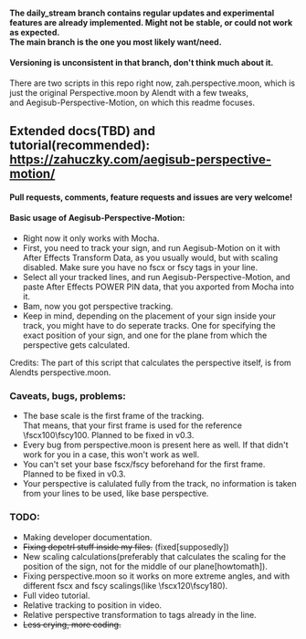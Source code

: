 #### The daily_stream branch contains regular updates and experimental features are already implemented. Might not be stable, or could not work as expected.<br>The main branch is the one you most likely want/need.
#### Versioning is unconsistent in that branch, don't think much about it.

There are two scripts in this repo right now, zah.perspective.moon, which is just the original Perspective.moon by Alendt with a few tweaks, <br>and Aegisub-Perspective-Motion, on which this readme focuses.

## Extended docs(TBD) and tutorial(recommended): https://zahuczky.com/aegisub-perspective-motion/

#### Pull requests, comments, feature requests and issues are very welcome!

#### Basic usage of Aegisub-Perspective-Motion:<br>

- Right now it only works with Mocha.<br>
- First, you need to track your sign, and run Aegisub-Motion on it with After Effects Transform Data, as you usually would, but with scaling disabled. Make sure you have no fscx or fscy tags in your line.<br>
- Select all your tracked lines, and run Aegisub-Perspective-Motion, and paste After Effects POWER PIN data, that you axported from Mocha into it.<br>
- Bam, now you got perspective tracking.<br>
- Keep in mind, depending on the placement of your sign inside your track, you might have to do seperate tracks. One for specifying the exact position of your sign, and one for the plane from which the perspective gets calculated. 

Credits: The part of this script that calculates the perspective itself, is from Alendts perspective.moon. 

### Caveats, bugs, problems:<br>
- The base scale is the first frame of the tracking.<br>
    That means, that your first frame is used for the reference \fscx100\fscy100. Planned to be fixed in v0.3.
- Every bug from perspective.moon is present here as well. If that didn't work for you in a case, this won't work as well.
- You can't set your base fscx/fscy beforehand for the first frame. Planned to be fixed in v0.3.
- Your perspective is calulated fully from the track, no information is taken from your lines to be used, like base perspective.


### TODO:<br>
- Making developer documentation.<br>
- ~~Fixing depctrl stuff inside my files.~~ (fixed[supposedly])<br>
- New scaling calculations(preferably that calculates the scaling for the position of the sign, not for the middle of our plane[howtomath]).<br>
- Fixing perspective.moon so it works on more extreme angles, and with different fscx and fscy scalings(like \fscx120\fscy180).<br>
- Full video tutorial.<br>
- Relative tracking to position in video. <br>
- Relative perspective transformation to tags already in the line.<br>
- ~~Less crying, more coding.~~
